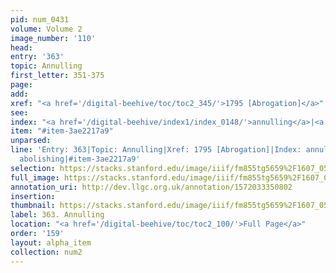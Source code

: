 ```yaml
---
pid: num_0431
volume: Volume 2
image_number: '110'
head: 
entry: '363'
topic: Annulling
first_letter: 351-375
page: 
add: 
xref: "<a href='/digital-beehive/toc/toc2_345/'>1795 [Abrogation]</a>"
see: 
index: "<a href='/digital-beehive/index1/index_0148/'>annulling</a>|<a href='/digital-beehive/index1/index_0009/'>abolishing</a>"
item: "#item-3ae2217a9"
unparsed: 
line: 'Entry: 363|Topic: Annulling|Xref: 1795 [Abrogation]|Index: annulling|Index:
  abolishing|#item-3ae2217a9'
selection: https://stacks.stanford.edu/image/iiif/fm855tg5659%2F1607_0577/877,3914,2909,536/full/0/default.jpg
full_image: https://stacks.stanford.edu/image/iiif/fm855tg5659%2F1607_0577/full/full/0/default.jpg
annotation_uri: http://dev.llgc.org.uk/annotation/1572033350802
insertion: 
thumbnail: https://stacks.stanford.edu/image/iiif/fm855tg5659%2F1607_0577/877,3914,600,180/250,/0/default.jpg
label: 363. Annulling
location: "<a href='/digital-beehive/toc/toc2_100/'>Full Page</a>"
order: '159'
layout: alpha_item
collection: num2
---
```

